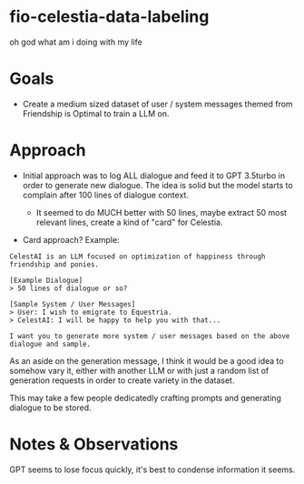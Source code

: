 # fio-celestia-data-labeling

oh god what am i doing with my life

# Goals

- Create a medium sized dataset of user / system messages themed from Friendship is Optimal to train a LLM on.

# Approach

- Initial approach was to log ALL dialogue and feed it to GPT 3.5turbo in order to generate new dialogue. The idea is solid but the model starts to complain after 100 lines of dialogue context.

  - It seemed to do MUCH better with 50 lines, maybe extract 50 most relevant lines, create a kind of "card" for Celestia.

- Card approach? Example:

```
CelestAI is an LLM focused on optimization of happiness through friendship and ponies.

[Example Dialogue]
> 50 lines of dialogue or so?

[Sample System / User Messages]
> User: I wish to emigrate to Equestria.
> CelestAI: I will be happy to help you with that...

I want you to generate more system / user messages based on the above dialogue and sample.
```

As an aside on the generation message, I think it would be a good idea to somehow vary it, either with another LLM or with just a random list of generation requests in order to create
variety in the dataset.

This may take a few people dedicatedly crafting prompts and generating dialogue to be stored.

# Notes & Observations

GPT seems to lose focus quickly, it's best to condense information it seems.
